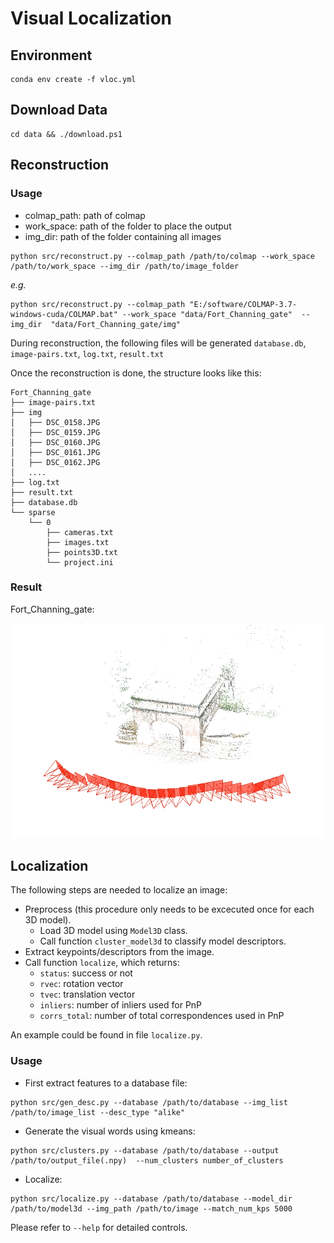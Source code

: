 # Visual Localization 

## Environment

```shell
conda env create -f vloc.yml
```

## Download Data

```shell
cd data && ./download.ps1
```
## Reconstruction

### Usage

- colmap_path: path of colmap
- work_space: path of the folder to place the output
- img_dir: path of the folder containing all images

```shell
python src/reconstruct.py --colmap_path /path/to/colmap --work_space /path/to/work_space --img_dir /path/to/image_folder
```
*e.g.*

```shell
python src/reconstruct.py --colmap_path "E:/software/COLMAP-3.7-windows-cuda/COLMAP.bat" --work_space "data/Fort_Channing_gate"  --img_dir  "data/Fort_Channing_gate/img"
```

During reconstruction, the following files will be generated `database.db`, `image-pairs.txt`, `log.txt`, `result.txt`

Once the reconstruction is done, the structure looks like this:
```
Fort_Channing_gate
├── image-pairs.txt
├── img
│   ├── DSC_0158.JPG
│   ├── DSC_0159.JPG
│   ├── DSC_0160.JPG
│   ├── DSC_0161.JPG
│   ├── DSC_0162.JPG
│   ....
├── log.txt
├── result.txt
├── database.db
└── sparse
    └── 0
        ├── cameras.txt
        ├── images.txt
        ├── points3D.txt
        └── project.ini
```
### Result

Fort_Channing_gate:

![pic alt](./img/demo/Fort_Channing_gate.png "opt title")


## Localization

The following steps are needed to localize an image:
- Preprocess (this procedure only needs to be excecuted once for each 3D model).
	- Load 3D model using `Model3D` class.
	- Call function `cluster_model3d` to classify model descriptors.
- Extract keypoints/descriptors from the image.
- Call function `localize`, which returns:
	- `status`: success or not
	- `rvec`: rotation vector
	- `tvec`: translation vector
	- `inliers`: number of inliers used for PnP
	- `corrs_total`: number of total correspondences used in PnP


An example could be found in file `localize.py`.

### Usage


- First extract features to a database file:
```shell
python src/gen_desc.py --database /path/to/database --img_list /path/to/image_list --desc_type "alike"
```

- Generate the visual words using kmeans:
```shell
python src/clusters.py --database /path/to/database --output /path/to/output_file(.npy)  --num_clusters number_of_clusters
```

- Localize:

```shell
python src/localize.py --database /path/to/database --model_dir /path/to/model3d --img_path /path/to/image --match_num_kps 5000
```
Please refer to `--help` for detailed controls.
